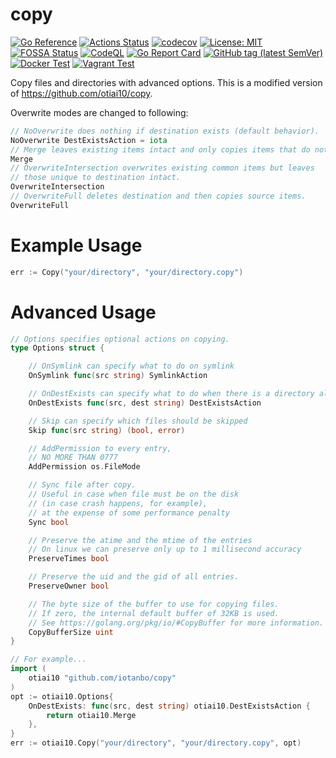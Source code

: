 # copy

[![Go Reference](https://pkg.go.dev/badge/github.com/otiai10/copy.svg)](https://pkg.go.dev/github.com/otiai10/copy)
[![Actions Status](https://github.com/otiai10/copy/workflows/Go/badge.svg)](https://github.com/otiai10/copy/actions)
[![codecov](https://codecov.io/gh/otiai10/copy/branch/main/graph/badge.svg)](https://codecov.io/gh/otiai10/copy)
[![License: MIT](https://img.shields.io/badge/License-MIT-green.svg)](https://github.com/otiai10/copy/blob/main/LICENSE)
[![FOSSA Status](https://app.fossa.com/api/projects/git%2Bgithub.com%2Fotiai10%2Fcopy.svg?type=shield)](https://app.fossa.com/projects/git%2Bgithub.com%2Fotiai10%2Fcopy?ref=badge_shield)
[![CodeQL](https://github.com/otiai10/copy/actions/workflows/codeql-analysis.yml/badge.svg)](https://github.com/otiai10/copy/actions/workflows/codeql-analysis.yml)
[![Go Report Card](https://goreportcard.com/badge/github.com/otiai10/copy)](https://goreportcard.com/report/github.com/otiai10/copy)
[![GitHub tag (latest SemVer)](https://img.shields.io/github/v/tag/otiai10/copy?sort=semver)](https://pkg.go.dev/github.com/otiai10/copy)
[![Docker Test](https://github.com/otiai10/copy/actions/workflows/docker-test.yml/badge.svg)](https://github.com/otiai10/copy/actions/workflows/docker-test.yml)
[![Vagrant Test](https://github.com/otiai10/copy/actions/workflows/vagrant-test.yml/badge.svg)](https://github.com/otiai10/copy/actions/workflows/vagrant-test.yml)

Copy files and directories with advanced options.
This is a modified version of https://github.com/otiai10/copy.

Overwrite modes are changed to following:
```go
// NoOverwrite does nothing if destination exists (default behavior).
NoOverwrite DestExistsAction = iota
// Merge leaves existing items intact and only copies items that do not exist in dest.
Merge
// OverwriteIntersection overwrites existing common items but leaves
// those unique to destination intact.
OverwriteIntersection
// OverwriteFull deletes destination and then copies source items.
OverwriteFull
```

# Example Usage

```go
err := Copy("your/directory", "your/directory.copy")
```

# Advanced Usage

```go
// Options specifies optional actions on copying.
type Options struct {

	// OnSymlink can specify what to do on symlink
	OnSymlink func(src string) SymlinkAction

	// OnDestExists can specify what to do when there is a directory already existing in destination.
	OnDestExists func(src, dest string) DestExistsAction

	// Skip can specify which files should be skipped
	Skip func(src string) (bool, error)

	// AddPermission to every entry,
	// NO MORE THAN 0777
	AddPermission os.FileMode

	// Sync file after copy.
	// Useful in case when file must be on the disk
	// (in case crash happens, for example),
	// at the expense of some performance penalty
	Sync bool

	// Preserve the atime and the mtime of the entries
	// On linux we can preserve only up to 1 millisecond accuracy
	PreserveTimes bool

	// Preserve the uid and the gid of all entries.
	PreserveOwner bool

	// The byte size of the buffer to use for copying files.
	// If zero, the internal default buffer of 32KB is used.
	// See https://golang.org/pkg/io/#CopyBuffer for more information.
	CopyBufferSize uint
}
```

```go
// For example...
import (
	otiai10 "github.com/iotanbo/copy"
)
opt := otiai10.Options{
	OnDestExists: func(src, dest string) otiai10.DestExistsAction {
		return otiai10.Merge
	},
}
err := otiai10.Copy("your/directory", "your/directory.copy", opt)
```
